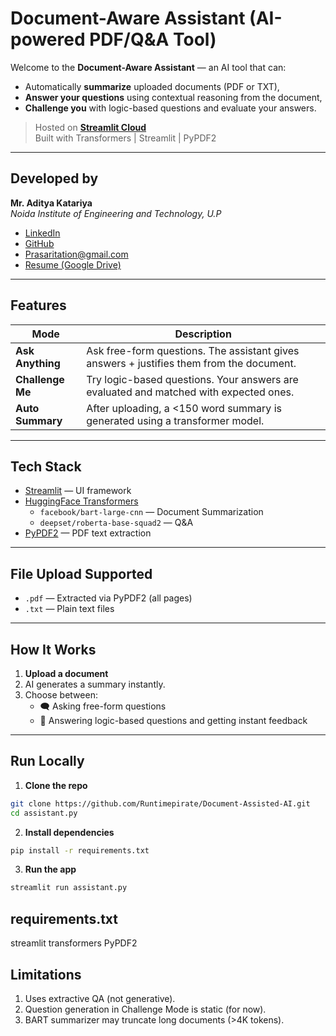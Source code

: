 # Document-Aware Assistant (AI-powered PDF/Q&A Tool)

Welcome to the **Document-Aware Assistant** — an AI tool that can:
- Automatically **summarize** uploaded documents (PDF or TXT),
- **Answer your questions** using contextual reasoning from the document,
- **Challenge you** with logic-based questions and evaluate your answers.

>  Hosted on **[Streamlit Cloud]([adityakatariyaez.streamlit.app](https://adityakatariyaez.streamlit.app/))**  
>  Built with Transformers | Streamlit | PyPDF2  

---

##  Developed by
**Mr. Aditya Katariya**  
 *Noida Institute of Engineering and Technology, U.P*  
-  [LinkedIn](https://www.linkedin.com/in/adityakatariya/)  
-  [GitHub](https://github.com/Runtimepirate)  
-  [Prasaritation@gmail.com](mailto:Prasaritation@gmail.com)  
-  [Resume (Google Drive)](https://drive.google.com/file/d/1Vq9-H1dl5Kky2ugXPIbnPvJ72EEkTROY/view?usp=drive_link)

---

##  Features

| Mode           | Description |
|----------------|-------------|
| **Ask Anything** | Ask free-form questions. The assistant gives answers + justifies them from the document. |
| **Challenge Me** | Try logic-based questions. Your answers are evaluated and matched with expected ones. |
| **Auto Summary** | After uploading, a <150 word summary is generated using a transformer model. |

---

##  Tech Stack

- [Streamlit](https://streamlit.io/) — UI framework
- [HuggingFace Transformers](https://huggingface.co/transformers/)  
  - `facebook/bart-large-cnn` — Document Summarization  
  - `deepset/roberta-base-squad2` — Q&A
- [PyPDF2](https://pypi.org/project/PyPDF2/) — PDF text extraction

---

##  File Upload Supported

- `.pdf` — Extracted via PyPDF2 (all pages)
- `.txt` — Plain text files

---

##  How It Works

1. **Upload a document**
2. AI generates a summary instantly.
3. Choose between:
   - 🗨️ Asking free-form questions
   - 🎯 Answering logic-based questions and getting instant feedback

---

## Run Locally

1. **Clone the repo**
```bash
git clone https://github.com/Runtimepirate/Document-Assisted-AI.git
cd assistant.py
```
2. **Install dependencies**
```bash
pip install -r requirements.txt
```

3. **Run the app**
```bash
streamlit run assistant.py
```
##  requirements.txt

streamlit
transformers
PyPDF2

##  Limitations

1. Uses extractive QA (not generative).
2. Question generation in Challenge Mode is static (for now).
3. BART summarizer may truncate long documents (>4K tokens).
